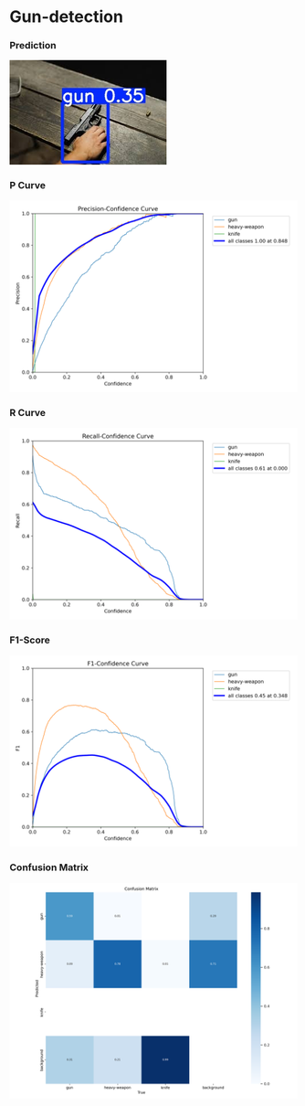 # Gun-detection

### Prediction
![test-image](https://github.com/Rahul1511E/Gun-detection-yolov5/blob/main/test%20(1).jpg)

### P Curve
![P-curve](https://github.com/Rahul1511E/Gun-detection-yolov5/blob/main/P_curve.png)

### R Curve
![R-curve](https://github.com/Rahul1511E/Gun-detection-yolov5/blob/main/R_curve.png)

### F1-Score
![F1-score](https://github.com/Rahul1511E/Gun-detection-yolov5/blob/main/F1_curve.png)

### Confusion Matrix
![matrix](https://github.com/Rahul1511E/Gun-detection-yolov5/blob/main/confusion_matrix.png)
